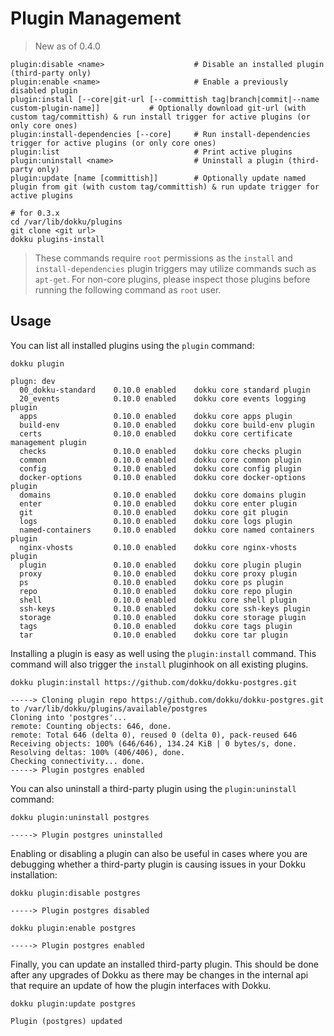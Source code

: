 # Plugin Management

> New as of 0.4.0

```
plugin:disable <name>                    # Disable an installed plugin (third-party only)
plugin:enable <name>                     # Enable a previously disabled plugin
plugin:install [--core|git-url [--committish tag|branch|commit|--name custom-plugin-name]]           # Optionally download git-url (with custom tag/committish) & run install trigger for active plugins (or only core ones)
plugin:install-dependencies [--core]     # Run install-dependencies trigger for active plugins (or only core ones)
plugin:list                              # Print active plugins
plugin:uninstall <name>                  # Uninstall a plugin (third-party only)
plugin:update [name [committish]]        # Optionally update named plugin from git (with custom tag/committish) & run update trigger for active plugins
```

```shell
# for 0.3.x
cd /var/lib/dokku/plugins
git clone <git url>
dokku plugins-install
```

> These commands require `root` permissions as the `install` and `install-dependencies` plugin triggers may utilize commands such as `apt-get`. For non-core plugins, please inspect those plugins before running the following command as `root` user.

## Usage

You can list all installed plugins using the `plugin` command:

```shell
dokku plugin
```

```
plugn: dev
  00_dokku-standard    0.10.0 enabled    dokku core standard plugin
  20_events            0.10.0 enabled    dokku core events logging plugin
  apps                 0.10.0 enabled    dokku core apps plugin
  build-env            0.10.0 enabled    dokku core build-env plugin
  certs                0.10.0 enabled    dokku core certificate management plugin
  checks               0.10.0 enabled    dokku core checks plugin
  common               0.10.0 enabled    dokku core common plugin
  config               0.10.0 enabled    dokku core config plugin
  docker-options       0.10.0 enabled    dokku core docker-options plugin
  domains              0.10.0 enabled    dokku core domains plugin
  enter                0.10.0 enabled    dokku core enter plugin
  git                  0.10.0 enabled    dokku core git plugin
  logs                 0.10.0 enabled    dokku core logs plugin
  named-containers     0.10.0 enabled    dokku core named containers plugin
  nginx-vhosts         0.10.0 enabled    dokku core nginx-vhosts plugin
  plugin               0.10.0 enabled    dokku core plugin plugin
  proxy                0.10.0 enabled    dokku core proxy plugin
  ps                   0.10.0 enabled    dokku core ps plugin
  repo                 0.10.0 enabled    dokku core repo plugin
  shell                0.10.0 enabled    dokku core shell plugin
  ssh-keys             0.10.0 enabled    dokku core ssh-keys plugin
  storage              0.10.0 enabled    dokku core storage plugin
  tags                 0.10.0 enabled    dokku core tags plugin
  tar                  0.10.0 enabled    dokku core tar plugin
```

Installing a plugin is easy as well using the `plugin:install` command. This command will also trigger the `install` pluginhook on all existing plugins.

```shell
dokku plugin:install https://github.com/dokku/dokku-postgres.git
```

```
-----> Cloning plugin repo https://github.com/dokku/dokku-postgres.git to /var/lib/dokku/plugins/available/postgres
Cloning into 'postgres'...
remote: Counting objects: 646, done.
remote: Total 646 (delta 0), reused 0 (delta 0), pack-reused 646
Receiving objects: 100% (646/646), 134.24 KiB | 0 bytes/s, done.
Resolving deltas: 100% (406/406), done.
Checking connectivity... done.
-----> Plugin postgres enabled
```

You can also uninstall a third-party plugin using the `plugin:uninstall` command:

```shell
dokku plugin:uninstall postgres
```

```
-----> Plugin postgres uninstalled
```

Enabling or disabling a plugin can also be useful in cases where you are debugging whether a third-party plugin is causing issues in your Dokku installation:

```shell
dokku plugin:disable postgres
```

```
-----> Plugin postgres disabled
```

```shell
dokku plugin:enable postgres
```

```
-----> Plugin postgres enabled
```

Finally, you can update an installed third-party plugin. This should be done after any upgrades of Dokku as there may be changes in the internal api that require an update of how the plugin interfaces with Dokku.

```shell
dokku plugin:update postgres
```

```
Plugin (postgres) updated
```

